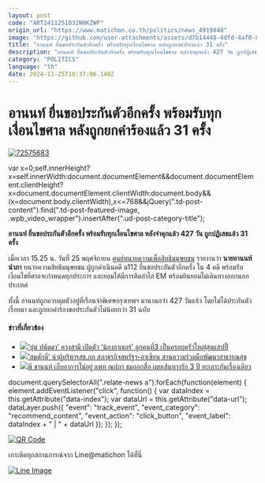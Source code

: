 ```yaml
---
layout: post
code: "ART2411251032N0KZWP"
origin_url: "https://www.matichon.co.th/politics/news_4919848"
image: "https://github.com/user-attachments/assets/d7b14448-4dfd-4af0-876b-33a1b45be171"
title: "อานนท์ ยื่นขอประกันตัวอีกครั้ง พร้อมรับทุกเงื่อนไขศาล หลังถูกยกคำร้องแล้ว 31 ครั้ง"
description: "อานนท์ ยื่นขอประกันตัวอีกครั้ง พร้อมรับทุกเงื่อนไขศาล หลังจำคุกแล้ว 427 วัน ถูกปฏิเสธแล้ว 31 ครั้ง"
category: "POLITICS"
language: "th"
date: 2024-11-25T10:37:06.140Z
---
```


# อานนท์ ยื่นขอประกันตัวอีกครั้ง พร้อมรับทุกเงื่อนไขศาล หลังถูกยกคำร้องแล้ว 31 ครั้ง

[![](https://www.matichon.co.th/wp-content/uploads/2024/11/72575683.jpg "72575683")](https://www.matichon.co.th/wp-content/uploads/2024/11/72575683.jpg)

var x=0;self.innerHeight?x=self.innerWidth:document.documentElement&&document.documentElement.clientHeight?x=document.documentElement.clientWidth:document.body&&(x=document.body.clientWidth),x<=768&&jQuery(".td-post-content").find(".td-post-featured-image, .wpb\_video\_wrapper").insertAfter(".ud-post-category-title");

**อานนท์ ยื่นขอประกันตัวอีกครั้ง พร้อมรับทุกเงื่อนไขศาล หลังจำคุกแล้ว 427 วัน ถูกปฏิเสธแล้ว 31 ครั้ง**

เมื่อเวลา 15.25 น. วันที่ 25 พฤศจิกายน [ศูนย์ทนายความเพื่อสิทธิมนุษยชน](https://x.com/TLHR2014/status/1860962960711241897) รายงานว่า **นายอานนท์ นำภา** ทนายความสิทธิมนุษยชน ผู้ถูกดำเนินคดี ม112 ยื่นขอประกันตัวอีกครั้ง ใน 4 คดี พร้อมรับเงื่อนไขที่ศาลจะกำหนดทุกประการ และยอมให้มีการติดกำไล EM พร้อมยินยอมไม่เดินทางออกนอกประเทศ

ทั้งนี้ อานนท์ถูกควบคุมตัวอยู่ที่เรือนจำพิเศษกรุงเทพฯ มานานกว่า 427 วันแล้ว โดยไม่ได้ประกันตัวเรื่อยมา และถูกยกคำร้องขอประกันตัวไม่น้อยกว่า 31 ฉบับ

#### ข่าวที่เกี่ยวข้อง

*   [![](https://www.matichon.co.th/wp-content/uploads/2024/11/2-213.jpg)‘บุ๋ม ปนัดดา’ ควงสามี เปิดตัว ‘น้องอาเธอร์’ ลูกคนที่3 เป็นครอบครัวใหญ่สุดแฮปปี้](https://www.matichon.co.th/entertainment/news_4919828)
*   [![](https://www.matichon.co.th/wp-content/uploads/2024/11/25-11-1-3.jpg)‘สมศักดิ์’ นำผู้บริหารสธ.ถก สภาธุรกิจสหรัฐฯ-อาเซียน สานความร่วมมือพัฒนาสาธารณสุข](https://www.matichon.co.th/local/quality-life/news_4919843)
*   [![](https://www.matichon.co.th/wp-content/uploads/2024/11/d9.jpg)พี ชานนท์ เก็บอาการไม่อยู่ แพท ณปภา ชมออกสื่อ เผยเส้นทางรัก 3 ปี ทะเลาะกันเรื่องเดียว](https://www.matichon.co.th/entertainment/thai-entertainment/news_4919821)

document.querySelectorAll(".relate-news a").forEach(function(element) { element.addEventListener("click", function() { var dataIndex = this.getAttribute("data-index"); var dataUrl = this.getAttribute("data-url"); dataLayer.push({ "event": "track\_event", "event\_category": "recommend\_content", "event\_action": "click\_button", "event\_label": dataIndex + " | " + dataUrl }); }); });

[![QR Code](https://www.matichon.co.th/wp-content/uploads/2023/07/wob1371z.jpg)](https://lin.ee/ht0nDxX)

เกาะติดทุกสถานการณ์จาก Line@matichon ได้ที่นี่

[![Line Image](https://www.matichon.co.th/wp-content/uploads/2023/07/th.png)](https://lin.ee/ht0nDxX)